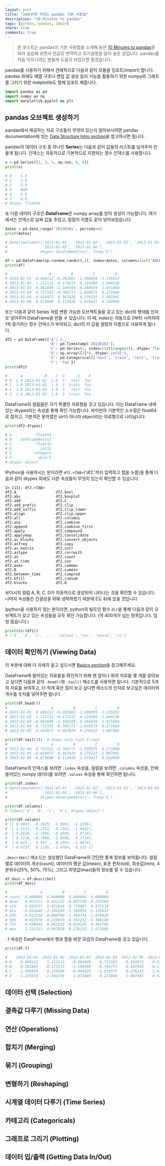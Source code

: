 ```yaml
---
layout: post
title: "10분만에 익히는 pandas 기본 사용법"
description: "10 Minutes to pandas"
tags: [python, pandas, 10min]
share: true
comments: true
---
```


> 본 포스트는 pandas의 기본 사용법을 소개해 놓은 [10 Minutes to pandas](https://pandas.pydata.org/pandas-docs/stable/10min.html)을 따라 실습해 보면서 한글로 번역하고 추가설명을 달아 놓은 글입니다. pandas를 처음 익히시려는 분들께 도움이 되었으면 좋겠습니다.

pandas를 사용하기 위해서 관례적으로 다음과 같이 모듈을 임포트(import) 합니다. pandas 외에도 배열 구조나 랜덤 값 생성 등의 기능을 활용하기 위한 numpy와 그래프를 그리기 위한 matplotlib도 함께 임포트 해줍니다.

```python
import pandas as pd
import numpy as np
import matplotlib.pyplot as plt
```

## pandas 오브젝트 생성하기

pandas에서 제공하는 자료 구조들이 무엇이 있는지 알아보시려면 pandas documentation에 있는 [Data Structure Intro section](https://pandas.pydata.org/pandas-docs/stable/dsintro.html#dsintro)을 참고하시면 됩니다.

pandas의 데이터 구조 중 하나인 **Series**는 다음과 같이 값들의 리스트를 넘겨주어 만들게 됩니다. 인덱스는 자동적으로 기본적으로 지정되는 정수 인덱스를 사용합니다.

```python
s = pd.Series([1, 3, 5, np.nan, 6, 8])
print(s)

# 0    1.0
# 1    3.0
# 2    5.0
# 3    NaN
# 4    6.0
# 5    8.0
# dtype: float64
```

또 다른 데이터 구조인 **DataFrame**은 numpy array를 받아 생성이 가능합니다. 여기에서는 인덱스로 날짜 값을 주었고, 컬럼의 이름도 같이 넣어보았습니다.

```python
dates = pd.date_range('20130101', periods=6)
print(dates)

# DatetimeIndex(['2013-01-01', '2013-01-02', '2013-01-03', '2013-01-04',
#                '2013-01-05', '2013-01-06'],
#               dtype='datetime64[ns]', freq='D')

df = pd.DataFrame(np.random.randn(6,4), index=dates, columns=list('ABCD'))
print(df)

#                   A         B         C         D
# 2013-01-01  0.469112 -0.282863 -1.509059 -1.135632
# 2013-01-02  1.212112 -0.173215  0.119209 -1.044236
# 2013-01-03 -0.861849 -2.104569 -0.494929  1.071804
# 2013-01-04  0.721555 -0.706771 -1.039575  0.271860
# 2013-01-05 -0.424972  0.567020  0.276232 -1.087401
# 2013-01-06 -0.673690  0.113648 -1.478427  0.524988
```

또는 다음과 같이 Series 처럼 변환 가능한 오브젝트들을 갖고 있는 dict의 형태를 인자로 넣어주어 DataFrame을 만들 수 있습니다. 이 때, index는 자동으로 0부터 시작하여 1씩 증가하는 정수 인덱스가 부여되고, dict의 키 값을 컬럼의 이름으로 사용하게 됩니다.

```python
df2 = pd.DataFrame({'A': 1.,
                    'B': pd.Timestamp('20130102'),
                    'C': pd.Series(1, index=list(range(4)), dtype='float32'),
                    'D': np.array([3]*4, dtype='int32'),
                    'E': pd.Categorical(['test', 'train', 'test', 'train']),
                    'F': 'foo'})
print(df2)

#      A          B    C  D      E    F
# 0  1.0 2013-01-02  1.0  3   test  foo
# 1  1.0 2013-01-02  1.0  3  train  foo
# 2  1.0 2013-01-02  1.0  3   test  foo
# 3  1.0 2013-01-02  1.0  3  train  foo
```

DataFrame의 컬럼들은 각기 특별한 자료형을 갖고 있습니다. 이는 DataFrame 내에 있는 dtypes라는 속성을 통해 확인 가능합니다. 파이썬의 기본적인 소수점은 float64로 잡히고, 기본적은 문자열은 str이 아니라 object라는 자료형으로 나타납니다.

```python
print(df2.dtypes)

# A           float64
# B    datetime64[ns]
# C           float32
# D             int32
# E          category
# F            object
# dtype: object
```

IPython을 사용하시는 분이라면 `df2.<TAB>`('df2.'까지 입력하고 탭을 누름)을 통해 다음과 같이 dtypes 외에도 다른 속성들이 무엇이 있는지 확인할 수 있습니다.

```
In [13]: df2.<TAB>
df2.A                  df2.bool
df2.abs                df2.boxplot
df2.add                df2.C
df2.add_prefix         df2.clip
df2.add_suffix         df2.clip_lower
df2.align              df2.clip_upper
df2.all                df2.columns
df2.any                df2.combine
df2.append             df2.combine_first
df2.apply              df2.compound
df2.applymap           df2.consolidate
df2.as_blocks          df2.convert_objects
df2.asfreq             df2.copy
df2.as_matrix          df2.corr
df2.astype             df2.corrwith
df2.at                 df2.count
df2.at_time            df2.cov
df2.axes               df2.cummax
df2.B                  df2.cummin
df2.between_time       df2.cumprod
df2.bfill              df2.cumsum
df2.blocks             df2.D
```

보다시피 컬럼 A, B, C, D가 자동적으로 생성되어 나타나는 것을 확인할 수 있습니다. 나머지 속성들은 간결성을 위해 생략하였기 때문에 E도 뒤에 있을 것입니다.

Ipython을 사용하지 않는 분이라면, python의 빌트인 함수 `dir`을 통해 다음과 같이 오브젝트가 갖고 있는 속성들을 모두 확인 가능합니다. (약 400개가 넘는 항목입니다. 엄청 많습니다.)

```python
print(dir(df2))
# ['A', 'B', 'C', ... , 'values', 'var', 'where', 'xs']
```


## 데이터 확인하기 (Viewing Data)

이 부분에 대해 더 자세히 알고 싶으시면 [Basics section](https://pandas.pydata.org/pandas-docs/stable/basics.html#basics)을 참고해주세요.

DataFrame에 들어있는 자료들을 확인하기 위해 맨 앞이나 뒤의 자료들 몇 개를 알아보고 싶다면 다음과 같이 `.head()`와 `.tail()` 메소드를 사용하면 됩니다. 기본적으로 5개의 자료를 보여주고, 더 적게 혹은 많이 보고 싶다면 메소드의 인자로 보고싶은 데이터의 개수를 숫자를 넣어주면 됩니다.

```python
print(df.head())
#                    A         B         C         D
# 2013-01-01  0.469112 -0.282863 -1.509059 -1.135632
# 2013-01-02  1.212112 -0.173215  0.119209 -1.044236
# 2013-01-03 -0.861849 -2.104569 -0.494929  1.071804
# 2013-01-04  0.721555 -0.706771 -1.039575  0.271860
# 2013-01-05 -0.424972  0.567020  0.276232 -1.087401

print(df.tail(3))  # shows only last 3 rows
#                    A         B         C         D
# 2013-01-04  0.721555 -0.706771 -1.039575  0.271860
# 2013-01-05 -0.424972  0.567020  0.276232 -1.087401
# 2013-01-06 -0.673690  0.113648 -1.478427  0.524988
```

DataFrame의 인덱스를 보려면 `.index` 속성을, 컬럼을 보려면 `.columns` 속성을, 안에 들어있는 numpy 데이터를 보려면 `.values` 속성을 통해 확인하면 됩니다.

```python
print(df.index)
# DatetimeIndex(['2013-01-01', '2013-01-02', '2013-01-03', '2013-01-04',
#                '2013-01-05', '2013-01-06'],
#               dtype='datetime64[ns]', freq='D')

print(df.columns)
# Index(['A', 'B', 'C', 'D'], dtype='object')

print(df.values)
# [[ 0.4691, -0.2829, -1.5091, -1.1356],
#  [ 1.2121, -0.1732,  0.1192, -1.0442],
#  [-0.8618, -2.1046, -0.4949,  1.0718],
#  [ 0.7216, -0.7068, -1.0396,  0.2719],
#  [-0.425 ,  0.567 ,  0.2762, -1.0874],
#  [-0.6737,  0.1136, -1.4784,  0.525 ]]
```

`.describe()` 메소드는 생성했던 DataFrame의 간단한 통계 정보를 보여줍니다. 컬럼별로 데이터의 개수(count), 데이터의 평균 값(mean), 표준 편차(std), 최솟값(min), 4분위수(25%, 50%, 75%), 그리고 최댓값(max)들의 정보를 알 수 있습니다.

```python
df_desc = df.describe()
print(df_desc)

#               A         B         C         D
# count  6.000000  6.000000  6.000000  6.000000
# mean   0.073711 -0.431125 -0.687758 -0.233103
# std    0.843157  0.922818  0.779887  0.973118
# min   -0.861849 -2.104569 -1.509059 -1.135632
# 25%   -0.611510 -0.600794 -1.368714 -1.076610
# 50%    0.022070 -0.228039 -0.767252 -0.386188
# 75%    0.658444  0.041933 -0.034326  0.461706
# max    1.212112  0.567020  0.276232  1.071804
```

`.T` 속성은 DataFrame에서 행과 열을 바꾼 모습의 DataFrame을 갖고 있습니다.

```python
print(df.T)

#    2013-01-01  2013-01-02  2013-01-03  2013-01-04  2013-01-05  2013-01-06
# A    0.469112    1.212112   -0.861849    0.721555   -0.424972   -0.673690
# B   -0.282863   -0.173215   -2.104569   -0.706771    0.567020    0.113648
# C   -1.509059    0.119209   -0.494929   -1.039575    0.276232   -1.478427
# D   -1.135632   -1.044236    1.071804    0.271860   -1.087401    0.524988
```



## 데이터 선택 (Selection)


## 결측값 다루기 (Missing Data)



## 연산 (Operations)




## 합치기 (Merging)




## 묶기 (Grouping)




## 변형하기 (Reshaping)




## 시계열 데이터 다루기 (Time Series)




## 카테고리 (Categoricals)




## 그래프로 그리기 (Plotting)




## 데이터 입/출력 (Getting Data In/Out)